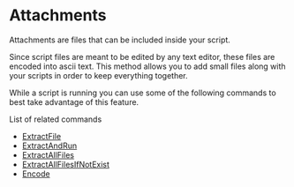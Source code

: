 # Attachments #

Attachments are files that can be included inside your script.

Since script files are meant to be edited by any text editor, these files are encoded into ascii text. This method allows you to add small files along with your scripts in order to keep everything together.

While a script is running you can use some of the following commands to best take advantage of this feature.

List of related commands
  * [ExtractFile](extractfile.md)
  * [ExtractAndRun](extractandrun.md)
  * [ExtractAllFiles](extractallfiles.md)
  * [ExtractAllFilesIfNotExist](extractallfilesifnotexist.md)
  * [Encode](encode.md)